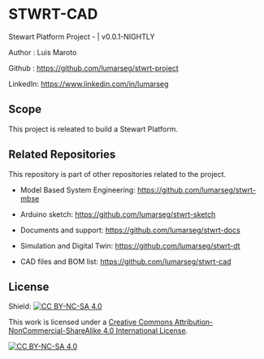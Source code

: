 # STWRT-CAD

Stewart Platform Project - | v0.0.1-NIGHTLY

Author : Luis Maroto

Github : <https://github.com/lumarseg/stwrt-project>

LinkedIn: <https://www.linkedin.com/in/lumarseg>

## Scope

This project is releated to build a Stewart Platform.

## Related Repositories

This repository is part of other repositories related to the project.

* Model Based System Engineering: <https://github.com/lumarseg/stwrt-mbse>

* Arduino sketch: <https://github.com/lumarseg/stwrt-sketch>

* Documents and support: <https://github.com/lumarseg/stwrt-docs>

* Simulation and Digital Twin: <https://github.com/lumarseg/stwrt-dt>

* CAD files and BOM list: <https://github.com/lumarseg/stwrt-cad>

## License

Shield: [![CC BY-NC-SA 4.0][cc-by-nc-sa-shield]][cc-by-nc-sa]

This work is licensed under a
[Creative Commons Attribution-NonCommercial-ShareAlike 4.0 International License][cc-by-nc-sa].

[![CC BY-NC-SA 4.0][cc-by-nc-sa-image]][cc-by-nc-sa]

[cc-by-nc-sa]: http://creativecommons.org/licenses/by-nc-sa/4.0/
[cc-by-nc-sa-image]: https://licensebuttons.net/l/by-nc-sa/4.0/88x31.png
[cc-by-nc-sa-shield]: https://img.shields.io/badge/License-CC%20BY--NC--SA%204.0-lightgrey.svg
